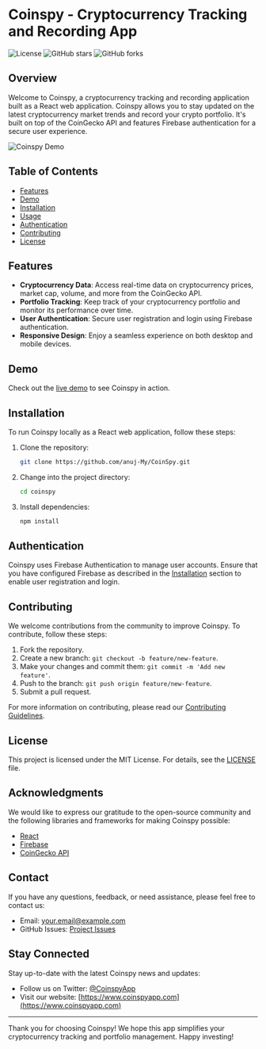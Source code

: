 # Coinspy - Cryptocurrency Tracking and Recording App

![License](https://img.shields.io/badge/license-MIT-blue.svg)
![GitHub stars](https://img.shields.io/github/stars/yourusername/coinspy.svg)
![GitHub forks](https://img.shields.io/github/forks/yourusername/coinspy.svg)

## Overview

Welcome to Coinspy, a cryptocurrency tracking and recording application built as a React web application. Coinspy allows you to stay updated on the latest cryptocurrency market trends and record your crypto portfolio. It's built on top of the CoinGecko API and features Firebase authentication for a secure user experience.

![Coinspy Demo](demo.gif)

## Table of Contents

- [Features](#features)
- [Demo](#demo)
- [Installation](#installation)
- [Usage](#usage)
- [Authentication](#authentication)
- [Contributing](#contributing)
- [License](#license)

## Features

- **Cryptocurrency Data**: Access real-time data on cryptocurrency prices, market cap, volume, and more from the CoinGecko API.
- **Portfolio Tracking**: Keep track of your cryptocurrency portfolio and monitor its performance over time.
- **User Authentication**: Secure user registration and login using Firebase authentication.
- **Responsive Design**: Enjoy a seamless experience on both desktop and mobile devices.

## Demo

Check out the [live demo](https://coinsspy.netlify.app/) to see Coinspy in action.

## Installation

To run Coinspy locally as a React web application, follow these steps:

1. Clone the repository:

   ```bash
   git clone https://github.com/anuj-My/CoinSpy.git

2. Change into the project directory:

   ```bash
   cd coinspy

3. Install dependencies:

   ```bash
   npm install

## Authentication

Coinspy uses Firebase Authentication to manage user accounts. Ensure that you have configured Firebase as described in the [Installation](#installation) section to enable user registration and login.

## Contributing

We welcome contributions from the community to improve Coinspy. To contribute, follow these steps:

1. Fork the repository.
2. Create a new branch: `git checkout -b feature/new-feature`.
3. Make your changes and commit them: `git commit -m 'Add new feature'`.
4. Push to the branch: `git push origin feature/new-feature`.
5. Submit a pull request.

For more information on contributing, please read our [Contributing Guidelines](CONTRIBUTING.md).

## License

This project is licensed under the MIT License. For details, see the [LICENSE](LICENSE) file.

## Acknowledgments

We would like to express our gratitude to the open-source community and the following libraries and frameworks for making Coinspy possible:

- [React](https://reactjs.org/)
- [Firebase](https://firebase.google.com/)
- [CoinGecko API](https://coingecko.com/)

## Contact

If you have any questions, feedback, or need assistance, please feel free to contact us:

- Email: [your.email@example.com](mailto:anuj89806@gmail.com)
- GitHub Issues: [Project Issues](https://github.com/yourusername/coinspy/issues)

## Stay Connected

Stay up-to-date with the latest Coinspy news and updates:

- Follow us on Twitter: [@CoinspyApp](https://twitter.com/CoinspyApp)
- Visit our website: [https://www.coinspyapp.com](https://www.coinspyapp.com)

---

Thank you for choosing Coinspy! We hope this app simplifies your cryptocurrency tracking and portfolio management. Happy investing!
